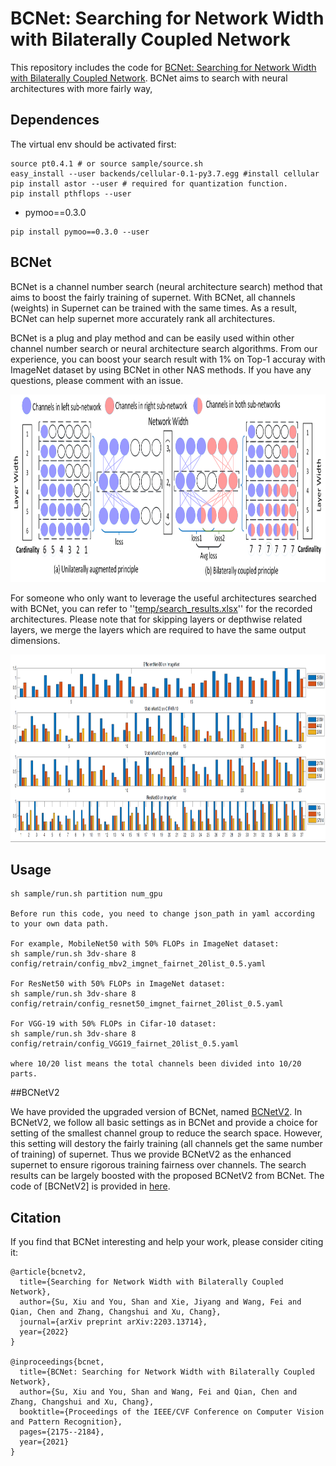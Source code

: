 # BCNet: Searching for Network Width with Bilaterally Coupled Network
This repository includes the code for [BCNet: Searching for Network Width with Bilaterally Coupled Network](https://openaccess.thecvf.com/content/CVPR2021/papers/Su_BCNet_Searching_for_Network_Width_With_Bilaterally_Coupled_Network_CVPR_2021_paper.pdf). 
BCNet aims to search with neural architectures with more fairly way,

## Dependences

The virtual env should be activated first:
```shell
source pt0.4.1 # or source sample/source.sh
easy_install --user backends/cellular-0.1-py3.7.egg #install cellular
pip install astor --user # required for quantization function.
pip install pthflops --user
```

* pymoo==0.3.0  
```
pip install pymoo==0.3.0 --user
```

## BCNet
BCNet is a channel number search (neural architecture search) method that aims to boost the fairly training of supernet. With BCNet,
 all channels (weights) in Supernet can be trained with the same times. As a result, BCNet can help supernet more accurately rank
  all architectures. 
  
BCNet is a plug and play method and can be easily used within other channel number search or neural architecture search algorithms.
From our experience, you can boost your search result with 1% on Top-1 accuray with ImageNet dataset by using BCNet in other NAS methods.
If you have any questions, please comment with an issue.

<img src="temp/fig1.png" width="900" height="300"> 

For someone who only want to leverage the useful architectures searched with BCNet, you can refer to ''[temp/search_results.xlsx](https://github.com/xiusu/BCNetV2/blob/main/BCNet/temp/search_results.xlsx)''
 for the recorded architectures. Please note that for skipping layers or depthwise related layers, we merge the layers which are 
 required to have the same output dimensions.

<img src="temp/fig_visualization_new.png" width="900" height="300">

## Usage  
```
sh sample/run.sh partition num_gpu

Before run this code, you need to change json_path in yaml according to your own data path.

For example, MobileNet50 with 50% FLOPs in ImageNet dataset:
sh sample/run.sh 3dv-share 8 config/retrain/config_mbv2_imgnet_fairnet_20list_0.5.yaml

For ResNet50 with 50% FLOPs in ImageNet dataset:
sh sample/run.sh 3dv-share 8 config/retrain/config_resnet50_imgnet_fairnet_20list_0.5.yaml

For VGG-19 with 50% FLOPs in Cifar-10 dataset:
sh sample/run.sh 3dv-share 8 config/retrain/config_VGG19_fairnet_20list_0.5.yaml

where 10/20 list means the total channels been divided into 10/20 parts.

```

##BCNetV2

We have provided the upgraded version of BCNet, named [BCNetV2](https://arxiv.org/pdf/2203.13714.pdf). 
In BCNetV2, we follow all basic settings as in BCNet and provide a choice for setting of the smallest channel group to reduce the search space. However, this setting will destory the 
fairly training (all channels get the same number of training) of supernet. Thus we provide BCNetV2 as the enhanced supernet to ensure rigorous training fairness over channels. The search results can be
largely boosted with the proposed BCNetV2 from BCNet.
The code of [BCNetV2] is provided in [here](https://github.com/xiusu/BCNetV2/tree/main/BCNetV2).

## Citation
If you find that BCNet interesting and help your work, please consider citing it:

```
@article{bcnetv2,
  title={Searching for Network Width with Bilaterally Coupled Network},
  author={Su, Xiu and You, Shan and Xie, Jiyang and Wang, Fei and Qian, Chen and Zhang, Changshui and Xu, Chang},
  journal={arXiv preprint arXiv:2203.13714},
  year={2022}
}

@inproceedings{bcnet,
  title={BCNet: Searching for Network Width with Bilaterally Coupled Network},
  author={Su, Xiu and You, Shan and Wang, Fei and Qian, Chen and Zhang, Changshui and Xu, Chang},
  booktitle={Proceedings of the IEEE/CVF Conference on Computer Vision and Pattern Recognition},
  pages={2175--2184},
  year={2021}
}
```
